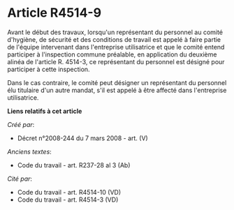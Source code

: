 # Article R4514-9

Avant le début des travaux, lorsqu'un représentant du personnel au comité d'hygiène, de sécurité et des conditions de travail
est appelé à faire partie de l'équipe intervenant dans l'entreprise utilisatrice et que le comité entend participer à
l'inspection commune préalable, en application du deuxième alinéa de l'article R. 4514-3, ce représentant du personnel est
désigné pour participer à cette inspection. 

Dans le cas contraire, le comité peut désigner un représentant du personnel élu titulaire d'un autre mandat, s'il est appelé
à être affecté dans l'entreprise utilisatrice.

**Liens relatifs à cet article**

_Créé par_:

  - Décret n°2008-244 du 7 mars 2008 - art. (V)

_Anciens textes_:

  - Code du travail - art. R237-28 al 3 (Ab)

_Cité par_:

  - Code du travail - art. R4514-10 (VD)
  - Code du travail - art. R4514-3 (VD)
